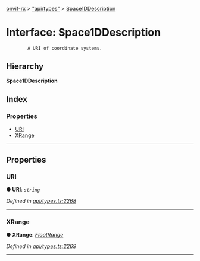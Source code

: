 [onvif-rx](../README.md) > ["api/types"](../modules/_api_types_.md) > [Space1DDescription](../interfaces/_api_types_.space1ddescription.md)

# Interface: Space1DDescription

```
        A URI of coordinate systems.
```

## Hierarchy

**Space1DDescription**

## Index

### Properties

* [URI](_api_types_.space1ddescription.md#uri)
* [XRange](_api_types_.space1ddescription.md#xrange)

---

## Properties

<a id="uri"></a>

###  URI

**● URI**: *`string`*

*Defined in [api/types.ts:2268](https://github.com/patrickmichalina/onvif-rx/blob/3ab1739/src/api/types.ts#L2268)*

___
<a id="xrange"></a>

###  XRange

**● XRange**: *[FloatRange](_api_types_.floatrange.md)*

*Defined in [api/types.ts:2269](https://github.com/patrickmichalina/onvif-rx/blob/3ab1739/src/api/types.ts#L2269)*

___

